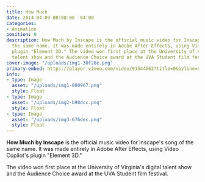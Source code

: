 ```yaml
---
title: How Much
date: 2014-04-09 00:08:00 -04:00
categories:
- Animation
position: 9
description: How Much by Inscape is the official music video for Inscape's song of
  the same name. It was made entirely in Adobe After Effects, using Video Copilot's
  plugin "Element 3D." The video won first place at the University of Virginia's digital
  talent show and the Audience Choice award at the UVA Student film festival.
cover-image: "/uploads/img1-30f28e.png"
primary-embed: https://player.vimeo.com/video/91544662?title=0&byline=0&portrait=0
info:
- type: Image
  asset: "/uploads/img1-800967.png"
  style: Float
- type: Image
  asset: "/uploads/img2-b90dcc.png"
  style: Float
- type: Image
  asset: "/uploads/img3-676dec.png"
  style: Float
---
```


**How Much by Inscape** is the official music video for Inscape's song of the same name. It was made entirely in Adobe After Effects, using Video Copilot's plugin "Element 3D." 

The video won first place at the University of Virginia's digital talent show and the Audience Choice award at the UVA Student film festival.